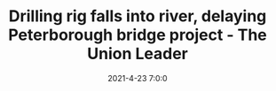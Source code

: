 ---
"title": "Drilling rig falls into river, delaying Peterborough bridge project - The Union Leader"
"date": "2021-4-23 7:0:0"
"feed_name": "GOOGLENEWS"
"feed_website": "https://news.google.com/search?q=drilling%2Bincident&hl=en-US&gl=US&ceid=US:en"
"feed_rss": "https://news.google.com/rss/search?q=drilling%2Bincident&hl=en-US&gl=US&ceid=US:en"
"link": "https://www.unionleader.com/news/safety/drilling-rig-falls-into-river-delaying-peterborough-bridge-project/article_9fd7fa3e-2dc0-5180-8efb-741261095d3d.html"
"file": "_posts/-2db4691c29432964682088e608bd662881d885df.md"
"accident": "0"
"drilling": "0"
---